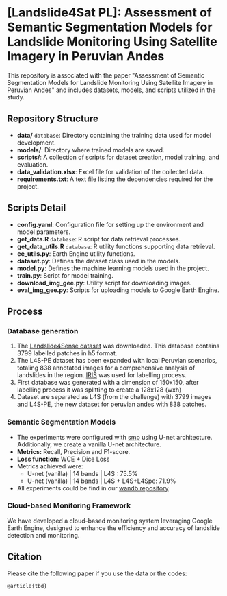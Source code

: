 # [Landslide4Sat PL]: Assessment of Semantic Segmentation Models for Landslide Monitoring Using Satellite Imagery in Peruvian Andes

This repository is associated with the paper "Assessment of Semantic Segmentation Models for Landslide Monitoring Using Satellite Imagery in Peruvian Andes" and includes datasets, models, and scripts utilized in the study.

## Repository Structure
- **data/** `database`: Directory containing the training data used for model development.
- **models/**: Directory where trained models are saved.
- **scripts/**: A collection of scripts for dataset creation, model training, and evaluation.
- **data_validation.xlsx**: Excel file for validation of the collected data.
- **requirements.txt**: A text file listing the dependencies required for the project.
## Scripts Detail
- **config.yaml**: Configuration file for setting up the environment and model parameters.
- **get_data.R** `database`: R script for data retrieval processes.
- **get_data_utils.R** `database`: R utility functions supporting data retrieval.
- **ee_utils.py**: Earth Engine utility functions.
- **dataset.py**: Defines the dataset class used in the models.
- **model.py**: Defines the machine learning models used in the project.
- **train.py**: Script for model training.
- **download_img_gee.py**: Utility script for downloading images.
- **eval_img_gee.py**: Scripts for uploading models to Google Earth Engine.

## Process
### Database generation
1. The [Landslide4Sense dataset](https://www.iarai.ac.at/landslide4sense/challenge/) was downloaded. This database contains 3799 labelled patches in h5 format.
2. The L4S-PE dataset has been expanded with local Peruvian scenarios, totaling 838 annotated images for a comprehensive analysis of landslides in the region. [IRIS](https://github.com/ESA-PhiLab/iris) was used for labelling process.
3. First database was generated with a dimension of 150x150, after labelling process it was splitting to create a 128x128 (wxh)
4. Dataset are separated as L4S (from the challenge) with 3799 images and L4S-PE, the new dataset for peruvian andes with 838 patches.

### Semantic Segmentation Models
- The experiments were configured with [smp](https://github.com/qubvel/segmentation_models.pytorch) using U-net architecture. Additionally, we create a vanilla U-net architecture.
- **Metrics:** Recall, Precision and F1-score.
- **Loss function:** WCE + Dice Loss
- Metrics achieved were:
    - U-net (vanilla) | 14 bands | L4S  : 75.5% 
    - U-net (vanilla) | 14 bands | L4S + L4S+L4Spe: 71.9% 
- All experiments could be find in our [wandb repository](https://wandb.ai/ryali/lanslide4sat_pl?workspace=user-ryali)
 
### Cloud-based Monitoring Framework
We have developed a cloud-based monitoring system leveraging Google Earth Engine, designed to enhance the efficiency and accuracy of landslide detection and monitoring.

## Citation
Please cite the following paper if you use the data or the codes: 

```
@article{tbd}
```